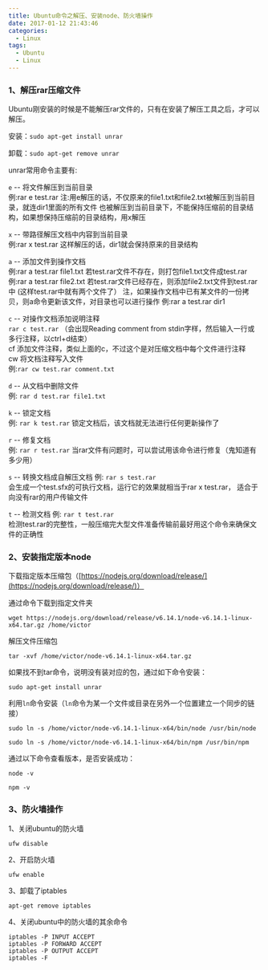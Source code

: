 ```yaml
---
title: Ubuntu命令之解压、安装node、防火墙操作
date: 2017-01-12 21:43:46
categories: 
  - Linux
tags:
  - Ubuntu
  - Linux
---
```


### 1、解压rar压缩文件

Ubuntu刚安装的时候是不能解压rar文件的，只有在安装了解压工具之后，才可以解压。

安装：`sudo apt-get install unrar`

卸载：`sudo apt-get remove unrar`

unrar常用命令主要有:

`e` -- 将文件解压到当前目录  
  例:rar e test.rar
    注:用e解压的话，不仅原来的file1.txt和file2.txt被解压到当前目录，就连dir1里面的所有文件
    也被解压到当前目录下，不能保持压缩前的目录结构，如果想保持压缩前的目录结构，用x解压

<!-- more -->

`x` -- 带路径解压文档中内容到当前目录  
  例:rar x test.rar
    这样解压的话，dir1就会保持原来的目录结构

`a` -- 添加文件到操作文档  
例:rar a test.rar file1.txt 若test.rar文件不存在，则打包file1.txt文件成test.rar
    例:rar a test.rar file2.txt 若test.rar文件已经存在，则添加file2.txt文件到test.rar中
    (这样test.rar中就有两个文件了）
    注，如果操作文档中已有某文件的一份拷贝，则a命令更新该文件，对目录也可以进行操作
  例:rar a test.rar dir1

`c` -- 对操作文档添加说明注释  
  `rar c test.rar`
    （会出现Reading comment from stdin字样，然后输入一行或多行注释，以ctrl+d结束）  
    cf 添加文件注释，类似上面的c，不过这个是对压缩文档中每个文件进行注释  
    cw 将文档注释写入文件  
    例:`rar cw test.rar comment.txt`

`d` -- 从文档中删除文件  
    例: `rar d test.rar file1.txt`

`k` -- 锁定文档  
  例: `rar k test.rar` 锁定文档后，该文档就无法进行任何更新操作了

`r` -- 修复文档  
  例: `rar r test.rar`
    当rar文件有问题时，可以尝试用该命令进行修复（鬼知道有多少用）

`s` -- 转换文档成自解压文档
  例: `rar s test.rar`  
    会生成一个test.sfx的可执行文档，运行它的效果就相当于rar x test.rar，
    适合于向没有rar的用户传输文件

`t` -- 检测文档
  例: `rar t test.rar`  
    检测test.rar的完整性，一般压缩完大型文件准备传输前最好用这个命令来确保文件的正确性

### 2、安装指定版本node

下载指定版本压缩包（[https://nodejs.org/download/release/](https://nodejs.org/download/release/)）

通过命令下载到指定文件夹

    wget https://nodejs.org/download/release/v6.14.1/node-v6.14.1-linux-x64.tar.gz /home/victor

解压文件压缩包

    tar -xvf /home/victor/node-v6.14.1-linux-x64.tar.gz

如果找不到tar命令，说明没有装对应的包，通过如下命令安装：

    sudo apt-get install unrar

利用`ln`命令安装（`ln`命令为某一个文件或目录在另外一个位置建立一个同步的链接）

    sudo ln -s /home/victor/node-v6.14.1-linux-x64/bin/node /usr/bin/node

    sudo ln -s /home/victor/node-v6.14.1-linux-x64/bin/npm /usr/bin/npm

通过以下命令查看版本，是否安装成功：

    node -v

    npm -v

### 3、防火墙操作

1、关闭ubuntu的防火墙

    ufw disable

2、开启防火墙

    ufw enable

3、卸载了iptables

    apt-get remove iptables

4、关闭ubuntu中的防火墙的其余命令

    iptables -P INPUT ACCEPT
    iptables -P FORWARD ACCEPT
    iptables -P OUTPUT ACCEPT
    iptables -F
